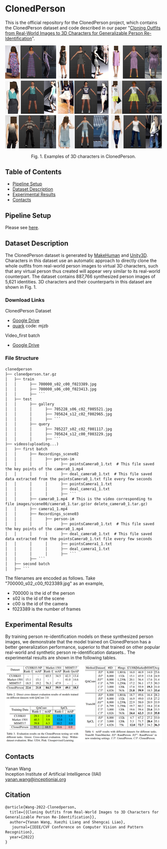 # ClonedPerson
This is the official repository for the ClonedPerson project, which contains the ClonedPerson dataset and code described in our paper "[Cloning Outfits from Real-World Images to 3D Characters for Generalizable Person Re-Identification](https://arxiv.org/pdf/2204.02611.pdf)". 

<p align="center"><img width=700 src="/img/irregular.png"></p>
<p align="center">Fig. 1. Examples of 3D characters in ClonedPerson.</p>

## Table of Contents

- [Pipeline Setup](#pipeline-setup)
- [Dataset Description](#dataset-description)
- [Experimental Results](#experimental-results)
- [Contacts](#contacts)

## Pipeline Setup

Please see [here](https://github.com/Yanan-Wang-cs/ClonedPerson/tree/main/pipeline).

## Dataset Description

The ClonedPerson dataset is generated by [MakeHuman](http://www.makehumancommunity.org/) and [Unity3D](https://unity.com/). Characters in this dataset use an automatic approach to directly clone the whole outfits from real-world person images to virtual 3D characters, such that any virtual person thus created will appear very similar to its real-world counterpart. The dataset contains 887,766 synthesized person images of 5,621 identities. 3D characters and their counterparts in this dataset are shown in Fig. 1.

### Download Links
<!-- Due to the large amount of data, currently only the image used in the experiments of our paper is provided in Google Drive, including 477,555 images (The video is uploading). Images include images and key points position. They can be downloaded from the following links. -->
<!-- All data is provided in Baidu Yun Drive, including videos and images (The video is uploading).   -->

<!-- * [Baidu Yun Drive](https://pan.baidu.com/s/1nfjRzNmxMKddYmVALoXfNw) (code: v6mt) -->
ClonedPerson Dataset
* [Google Drive](https://drive.google.com/file/d/1XIzGv022n_eu7di4Y0egPjUOFsSgmNjL/view?usp=sharing)
* [quark](https://pan.quark.cn/s/0f05852020a3) code: mjzb

Video_first batch
* [Google Drive](https://drive.google.com/drive/folders/1mUR6lmSzSS6i6eF2qR-qiPUxngcnKJoe?usp=sharing)


### File Structure
```shell
clonedperson
├── clonedperson.tar.gz
│   ├── train
│   │      ├── 700000_s02_c00_f023389.jpg
│   │      ├── 700000_s06_c00_f023413.jpg
│   │      ├── ```
│   ├── test
│   │      ├── gallery
│   │      │      ├── 705228_s06_c02_f005521.jpg
│   │      │      ├── 705624_s12_c02_f002965.jpg
│   │      │      ├── ```
│   │      ├── query
│   │      │      ├── 705227_s02_c02_f001117.jpg
│   │      │      ├── 705624_s12_c00_f003229.jpg
│   │      │      ├── ```
├── videos(uploading...)
│   ├── first batch
│   │      ├── Recordings_scene02
│   │      │      ├── person-im
│   │      │      │      ├── pointsCamera0_1.txt  # This file saved the key points of the camera0_1.mp4
│   │      │      │      ├── deal_camera0_1.txt  # This file saved data extracted from the pointsCamera0_1.txt file every few seconds
│   │      │      │      ├── pointsCamera1_1.txt  
│   │      │      │      ├── deal_camera1_1.txt  
│   │      │      │      ├── ```
│   │      ├── camera0_1.mp4  # This is the video corresponding to file images/scene00/camera0_1.tar.gz(or delete_camera0_1.tar.gz)
│   │      ├── camera1_1.mp4
│   │      ├── Recordings_scene03
│   │      │      ├── person-im
│   │      │      │      ├── pointsCamera0_1.txt  # This file saved the key points of the camera0_1.mp4
│   │      │      │      ├── deal_camera0_1.txt  # This file saved data extracted from the pointsCamera0_1.txt file every few seconds
│   │      │      │      ├── pointsCamera1_1.txt  
│   │      │      │      ├── deal_camera1_1.txt  
│   │      │      │      ├── ```
│   │      ├── ```
│   ├── second batch
│   ├── ```
```
The filenames are encoded as follows. Take "700000_s02_c00_f023389.jpg" as an example,
*  700000 is the id of the person
*  s02   is the id of the scene
*  c00   is the id of the camera
*  f023389   is the number of frames

<!-- camera*_*_point.txt Data format: image name, the upper left corner of the video x, the upper left corner of the video y, the lower right corner of the video x, the lower right corner of the video y, the distance of head point in the image from the upper left corner x (The following distances are from the upper left corner), the distance y of head point in the image, left shoulder distance x, left shoulder distance y, right shoulder x, right shoulder y, left hand x, left hand y, right hand x, right hand y, left foot x, left foot y, right foot x, right foot y -->


## Experimental Results

By training person re-identification models on these synthesized person images, we demonstrate that the model trained on ClonedPerson has a better generalization performance, superior to that trained on other popular real-world and synthetic person re-identification datasets.. The experimental results are shown in the following tables.

<p align="center"><img width=1000 src="/img/experimental.png"> </p>


## Contacts

Yanan Wang  
Inception Institute of Artificial Intelligence (IIAI)  
yanan.wang@inceptioniai.org

## Citation

```
@article{Wang-2022-Clonedperson,
  title={{Cloning Outfits from Real-World Images to 3D Characters for Generalizable Person Re-Identification}},
  author={Yanan Wang, Xuezhi Liang and Shengcai Liao},
   journal={IEEE/CVF Conference on Computer Vision and Pattern Recognition},
  year={2022}
}
```
